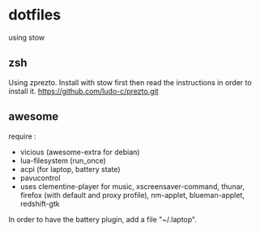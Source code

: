 # dotfiles
using stow

## zsh
Using zprezto. Install with stow first then read the instructions in order to install it.
https://github.com/ludo-c/prezto.git

## awesome
require :
- vicious (awesome-extra for debian)
- lua-filesystem (run_once)
- acpi (for laptop, battery state)
- pavucontrol
- uses clementine-player for music, xscreensaver-command, thunar, firefox (with default and proxy profile), nm-applet, blueman-applet, redshift-gtk

In order to have the battery plugin, add a file "~/.laptop".


